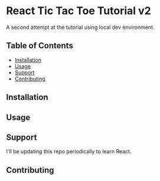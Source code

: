 # React Tic Tac Toe Tutorial v2

A second attempt at the tutorial using local dev environment.

## Table of Contents

- [Installation](#installation)
- [Usage](#usage)
- [Support](#support)
- [Contributing](#contributing)

## Installation


## Usage

## Support

I'll be updating this repo periodically to learn React.

## Contributing